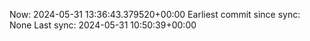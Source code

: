 Now: 2024-05-31 13:36:43.379520+00:00 Earliest commit since sync: None Last sync: 2024-05-31 10:50:39+00:00
